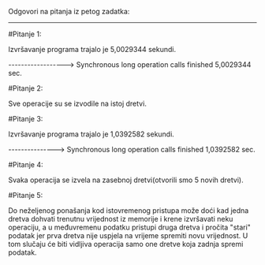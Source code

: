 ﻿Odgovori na pitanja iz petog zadatka:
*************************************

#Pitanje 1:

Izvršavanje programa trajalo je 5,0029344 sekundi. 

------------------> Synchronous long operation calls finished 5,0029344 sec.


#Pitanje 2:

Sve operacije su se izvodile na istoj dretvi.


#Pitanje 3:

Izvršavanje programa trajalo je 1,0392582 sekundi.

---------------> Synchronous long operation calls finished 1,0392582 sec.

#Pitanje 4:

Svaka operacija se izvela na zasebnoj dretvi(otvorili smo 5 novih dretvi).

#Pitanje 5:

Do neželjenog ponašanja kod istovremenog pristupa može doći kad jedna dretva dohvati trenutnu vrijednost iz memorije i 
krene izvršavati neku operaciju, a u međuvremenu podatku pristupi druga dretva i pročita "stari" podatak jer prva dretva nije uspjela na vrijeme spremiti novu vrijednost. 
U tom slučaju će biti vidljiva operacija samo one dretve koja zadnja spremi podatak.   
